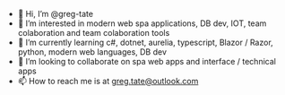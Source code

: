 - 👋 Hi, I’m @greg-tate
- 👀 I’m interested in modern web spa applications, DB dev, IOT, team colaboration and team colaboration tools
- 🌱 I’m currently learning c#, dotnet, aurelia, typescript, Blazor / Razor, python, modern web languages, DB dev
- 💞️ I’m looking to collaborate on spa web apps and interface / technical apps
- 📫 How to reach me is at greg.tate@outlook.com

<!---
greg-tate/greg-tate is a ✨ special ✨ repository because its `README.md` (this file) appears on your GitHub profile.
You can click the Preview link to take a look at your changes.
--->
